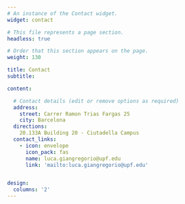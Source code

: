 ```yaml
---
# An instance of the Contact widget.
widget: contact

# This file represents a page section.
headless: true

# Order that this section appears on the page.
weight: 130

title: Contact
subtitle:

content:

  # Contact details (edit or remove options as required)
  address:
    street: Carrer Ramon Trias Fargas 25
    city: Barcelona
  directions: 
    20.133A Building 20 - Ciutadella Campus
  contact_links:
    - icon: envelope
      icon_pack: fas
      name: luca.giangregorio@upf.edu
      link: 'mailto:luca.giangregorio@upf.edu'


design:
  columns: '2'
---
```

